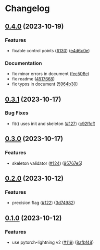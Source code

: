 # Changelog

## [0.4.0](https://github.com/rafcc/pytorch-bsf/compare/v0.3.1...v0.4.0) (2023-10-19)


### Features

* fixable control points ([#130](https://github.com/rafcc/pytorch-bsf/issues/130)) ([e4d6c0e](https://github.com/rafcc/pytorch-bsf/commit/e4d6c0e5d5aabadeb5f42f8c41ca8057f7a5fcf4))


### Documentation

* fix minor errors in document ([fec508e](https://github.com/rafcc/pytorch-bsf/commit/fec508ed9c5f15bc5406de4833282d9b9fd99b57))
* fix readme ([4517668](https://github.com/rafcc/pytorch-bsf/commit/4517668ba33b5f10e1240a958c6a1aa85dd7dfaf))
* fix typos in document ([5964b30](https://github.com/rafcc/pytorch-bsf/commit/5964b30ebb168ea20589f2c7faa8eb848cfbf3ab))

## [0.3.1](https://github.com/rafcc/pytorch-bsf/compare/v0.3.0...v0.3.1) (2023-10-17)


### Bug Fixes

* fit() uses init and skeleton ([#127](https://github.com/rafcc/pytorch-bsf/issues/127)) ([c92ffcf](https://github.com/rafcc/pytorch-bsf/commit/c92ffcf2fb21a067da6868e96c671036a391dbd5))

## [0.3.0](https://github.com/rafcc/pytorch-bsf/compare/v0.2.0...v0.3.0) (2023-10-17)


### Features

* skeleton validator ([#124](https://github.com/rafcc/pytorch-bsf/issues/124)) ([95767e5](https://github.com/rafcc/pytorch-bsf/commit/95767e5766a41b4be9cce9b6c1bff35afc317b90))

## [0.2.0](https://github.com/rafcc/pytorch-bsf/compare/v0.1.0...v0.2.0) (2023-10-12)


### Features

* precision flag ([#122](https://github.com/rafcc/pytorch-bsf/issues/122)) ([3d74982](https://github.com/rafcc/pytorch-bsf/commit/3d74982eb3c81a90150b43b36018525e692706bd))

## [0.1.0](https://github.com/rafcc/pytorch-bsf/compare/v0.0.2...v0.1.0) (2023-10-12)


### Features

* use pytorch-lightning v2 ([#119](https://github.com/rafcc/pytorch-bsf/issues/119)) ([8afbf48](https://github.com/rafcc/pytorch-bsf/commit/8afbf482539540028d14a3cd9eafac219bebd71d))
